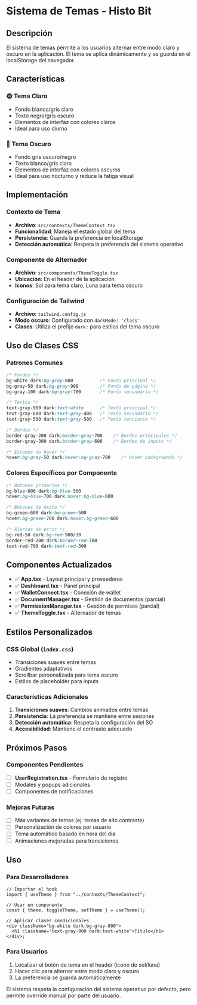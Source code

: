 # Sistema de Temas - Histo Bit

## Descripción

El sistema de temas permite a los usuarios alternar entre modo claro y oscuro en la aplicación. El tema se aplica dinámicamente y se guarda en el localStorage del navegador.

## Características

### 🌞 Tema Claro

- Fondo blanco/gris claro
- Texto negro/gris oscuro
- Elementos de interfaz con colores claros
- Ideal para uso diurno

### 🌙 Tema Oscuro

- Fondo gris oscuro/negro
- Texto blanco/gris claro
- Elementos de interfaz con colores oscuros
- Ideal para uso nocturno y reduce la fatiga visual

## Implementación

### Contexto de Tema

- **Archivo**: `src/contexts/ThemeContext.tsx`
- **Funcionalidad**: Maneja el estado global del tema
- **Persistencia**: Guarda la preferencia en localStorage
- **Detección automática**: Respeta la preferencia del sistema operativo

### Componente de Alternador

- **Archivo**: `src/components/ThemeToggle.tsx`
- **Ubicación**: En el header de la aplicación
- **Iconos**: Sol para tema claro, Luna para tema oscuro

### Configuración de Tailwind

- **Archivo**: `tailwind.config.js`
- **Modo oscuro**: Configurado con `darkMode: 'class'`
- **Clases**: Utiliza el prefijo `dark:` para estilos del tema oscuro

## Uso de Clases CSS

### Patrones Comunes

```css
/* Fondos */
bg-white dark:bg-gray-800          /* Fondo principal */
bg-gray-50 dark:bg-gray-900        /* Fondo de página */
bg-gray-100 dark:bg-gray-700       /* Fondo secundario */

/* Textos */
text-gray-900 dark:text-white      /* Texto principal */
text-gray-600 dark:text-gray-400   /* Texto secundario */
text-gray-500 dark:text-gray-500   /* Texto terciario */

/* Bordes */
border-gray-200 dark:border-gray-700    /* Bordes principales */
border-gray-300 dark:border-gray-600    /* Bordes de inputs */

/* Estados de hover */
hover:bg-gray-50 dark:hover:bg-gray-700    /* Hover backgrounds */
```

### Colores Específicos por Componente

```css
/* Botones primarios */
bg-blue-600 dark:bg-blue-500
hover:bg-blue-700 dark:hover:bg-blue-600

/* Botones de éxito */
bg-green-600 dark:bg-green-500
hover:bg-green-700 dark:hover:bg-green-600

/* Alertas de error */
bg-red-50 dark:bg-red-900/30
border-red-200 dark:border-red-700
text-red-700 dark:text-red-300
```

## Componentes Actualizados

- ✅ **App.tsx** - Layout principal y proveedores
- ✅ **Dashboard.tsx** - Panel principal
- ✅ **WalletConnect.tsx** - Conexión de wallet
- ✅ **DocumentManager.tsx** - Gestión de documentos (parcial)
- ✅ **PermissionManager.tsx** - Gestión de permisos (parcial)
- ✅ **ThemeToggle.tsx** - Alternador de temas

## Estilos Personalizados

### CSS Global (`index.css`)

- Transiciones suaves entre temas
- Gradientes adaptativos
- Scrollbar personalizada para tema oscuro
- Estilos de placeholder para inputs

### Características Adicionales

1. **Transiciones suaves**: Cambios animados entre temas
2. **Persistencia**: La preferencia se mantiene entre sesiones
3. **Detección automática**: Respeta la configuración del SO
4. **Accesibilidad**: Mantiene el contraste adecuado

## Próximos Pasos

### Componentes Pendientes

- [ ] **UserRegistration.tsx** - Formulario de registro
- [ ] Modales y popups adicionales
- [ ] Componentes de notificaciones

### Mejoras Futuras

- [ ] Más variantes de temas (ej: temas de alto contraste)
- [ ] Personalización de colores por usuario
- [ ] Tema automático basado en hora del día
- [ ] Animaciones mejoradas para transiciones

## Uso

### Para Desarrolladores

```tsx
// Importar el hook
import { useTheme } from "../contexts/ThemeContext";

// Usar en componente
const { theme, toggleTheme, setTheme } = useTheme();

// Aplicar clases condicionales
<div className="bg-white dark:bg-gray-800">
  <h1 className="text-gray-900 dark:text-white">Título</h1>
</div>;
```

### Para Usuarios

1. Localizar el botón de tema en el header (icono de sol/luna)
2. Hacer clic para alternar entre modo claro y oscuro
3. La preferencia se guarda automáticamente

El sistema respeta la configuración del sistema operativo por defecto, pero permite override manual por parte del usuario.

